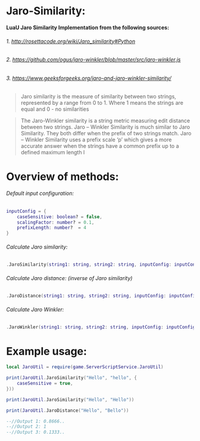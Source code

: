 # Jaro-Similarity:

**LuaU Jaro Similarity Implementation from the following sources:**

###### 1. http://rosettacode.org/wiki/Jaro_similarity#Python
###### 2. https://github.com/ogus/jaro-winkler/blob/master/src/jaro-winkler.js 
###### 3. https://www.geeksforgeeks.org/jaro-and-jaro-winkler-similarity/


>Jaro similarity is the measure of similarity between two strings, represented by a range from 0 to 1. Where 1 means the strings are equal and 0 - no similarities

>The Jaro-Winkler similarity is a string metric measuring edit distance between two strings. Jaro – Winkler Similarity is much similar to Jaro Similarity. They both differ when the prefix of two strings match. Jaro – Winkler Similarity uses a prefix scale ‘p’ which gives a more accurate answer when the strings have a common prefix up to a defined maximum length l


# Overview of methods:

###### Default input configuration:
```lua
inputConfig = {
    caseSensitive: boolean? = false,
    scalingFactor: number? = 0.1,
    prefixLength: number?  = 4
}
```

###### Calculate Jaro similarity:
```lua
.JaroSimilarity(string1: string, string2: string, inputConfig: inputConfig?)
```
###### Calculate Jaro distance: (inverse of Jaro similarity)
```lua
.JaroDistance(string1: string, string2: string, inputConfig: inputConfig?)
```
###### Calculate Jaro Winkler:
```lua
.JaroWinkler(string1: string, string2: string, inputConfig: inputConfig?)
```
# Example usage:
```lua
local JaroUtil = require(game.ServerScriptService.JaroUtil)

print(JaroUtil.JaroSimilarity("Hello", "hello", {
    caseSensitive = true,
}))

print(JaroUtil.JaroSimilarity("Hello", "Hello")) 

print(JaroUtil.JaroDistance("Hello", "Bello"))

--//Output 1: 0.8666..
--//Output 2: 1
--//Output 3: 0.1333.. 
```

